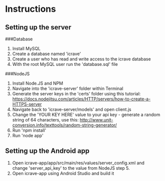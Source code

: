 Instructions
============

Setting up the server
---------------------

###Database
1. Install MySQL
2. Create a database named 'icrave'
3. Create a user who has read and write access to the icrave database
4. With the root MySQL user run the 'database.sql' file

###NodeJS
1. Install Node.JS and NPM
2. Navigate into the 'icrave-server' folder within Terminal
3. Generate the server keys in the 'certs' folder using this tutorial: https://docs.nodejitsu.com/articles/HTTP/servers/how-to-create-a-HTTPS-server
4. Navigate back to 'icrave-server/models' and open client.js
5. Change the 'YOUR KEY HERE' value to your api key - generate a random string of 64 characters, use this: http://www.unit-conversion.info/texttools/random-string-generator/
6. Run 'npm install'
7. Run 'node app'

Setting up the Android app
--------------------------
1. Open icrave-app/app/src/main/res/values/server_config.xml and change 'server_api_key' to the value from NodeJS step 5.
2. Open icrave-app using Android Studio and build it
